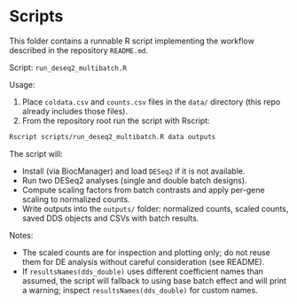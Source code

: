# Scripts

This folder contains a runnable R script implementing the workflow described in the repository `README.md`.

Script: `run_deseq2_multibatch.R`

Usage:

1. Place `coldata.csv` and `counts.csv` files in the `data/` directory (this repo already includes those files).
2. From the repository root run the script with Rscript:

```bash
Rscript scripts/run_deseq2_multibatch.R data outputs
```

The script will:

- Install (via BiocManager) and load `DESeq2` if it is not available.
- Run two DESeq2 analyses (single and double batch designs).
- Compute scaling factors from batch contrasts and apply per-gene scaling to normalized counts.
- Write outputs into the `outputs/` folder: normalized counts, scaled counts, saved DDS objects and CSVs with batch results.

Notes:

- The scaled counts are for inspection and plotting only; do not reuse them for DE analysis without careful consideration (see README).
- If `resultsNames(dds_double)` uses different coefficient names than assumed, the script will fallback to using base batch effect and will print a warning; inspect `resultsNames(dds_double)` for custom names.
